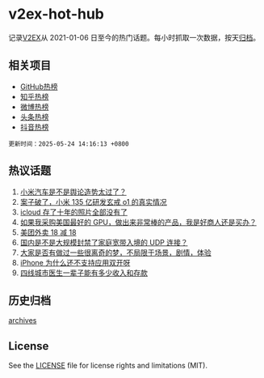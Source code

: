 # v2ex-hot-hub

 记录[V2EX](https://www.v2ex.com/)从 2021-01-06 日至今的热门话题。每小时抓取一次数据，按天[归档](archives)。
 
 ## 相关项目

- [GitHub热榜](https://github.com/lonnyzhang423/github-hot-hub)
- [知乎热榜](https://github.com/lonnyzhang423/zhihu-hot-hub)
- [微博热榜](https://github.com/lonnyzhang423/weibo-hot-hub)
- [头条热榜](https://github.com/lonnyzhang423/toutiao-hot-hub)
- [抖音热榜](https://github.com/lonnyzhang423/douyin-hot-hub)


 `更新时间：2025-05-24 14:16:13 +0800`

## 热议话题

1. [小米汽车是不是舆论造势太过了？](https://www.v2ex.com/t/1133883)
1. [案子破了，小米 135 亿研发玄戒 o1 的真实情况](https://www.v2ex.com/t/1133928)
1. [icloud 存了十年的照片全部没有了](https://www.v2ex.com/t/1133848)
1. [如果我采购美国最好的 GPU，做出来非常棒的产品，我是好商人还是买办？](https://www.v2ex.com/t/1133886)
1. [美团外卖 18 减 18](https://www.v2ex.com/t/1133973)
1. [国内是不是大规模封禁了家庭宽带入境的 UDP 连接？](https://www.v2ex.com/t/1133974)
1. [大家是否有做过一些很离奇的梦，不局限于场景，剧情，体验](https://www.v2ex.com/t/1133882)
1. [iPhone 为什么还不支持应用双开呀](https://www.v2ex.com/t/1133859)
1. [四线城市医生一辈子能有多少收入和存款](https://www.v2ex.com/t/1133958)

## 历史归档

[archives](archives)

## License

See the [LICENSE](LICENSE) file for license rights and limitations (MIT).
